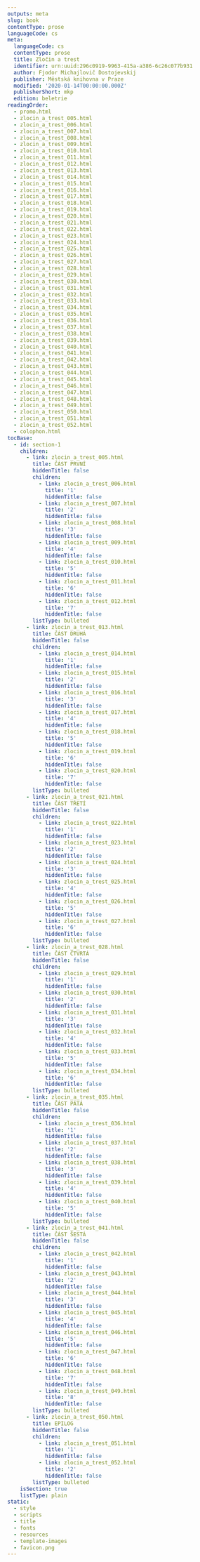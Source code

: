 ```yaml
---
outputs: meta
slug: book
contentType: prose
languageCode: cs
meta:
  languageCode: cs
  contentType: prose
  title: Zločin a trest
  identifier: urn:uuid:296c0919-9963-415a-a386-6c26c077b931
  author: Fjodor Michajlovič Dostojevskij
  publisher: Městská knihovna v Praze
  modified: '2020-01-14T00:00:00.000Z'
  publisherShort: mkp
  edition: beletrie
readingOrder:
  - promo.html
  - zlocin_a_trest_005.html
  - zlocin_a_trest_006.html
  - zlocin_a_trest_007.html
  - zlocin_a_trest_008.html
  - zlocin_a_trest_009.html
  - zlocin_a_trest_010.html
  - zlocin_a_trest_011.html
  - zlocin_a_trest_012.html
  - zlocin_a_trest_013.html
  - zlocin_a_trest_014.html
  - zlocin_a_trest_015.html
  - zlocin_a_trest_016.html
  - zlocin_a_trest_017.html
  - zlocin_a_trest_018.html
  - zlocin_a_trest_019.html
  - zlocin_a_trest_020.html
  - zlocin_a_trest_021.html
  - zlocin_a_trest_022.html
  - zlocin_a_trest_023.html
  - zlocin_a_trest_024.html
  - zlocin_a_trest_025.html
  - zlocin_a_trest_026.html
  - zlocin_a_trest_027.html
  - zlocin_a_trest_028.html
  - zlocin_a_trest_029.html
  - zlocin_a_trest_030.html
  - zlocin_a_trest_031.html
  - zlocin_a_trest_032.html
  - zlocin_a_trest_033.html
  - zlocin_a_trest_034.html
  - zlocin_a_trest_035.html
  - zlocin_a_trest_036.html
  - zlocin_a_trest_037.html
  - zlocin_a_trest_038.html
  - zlocin_a_trest_039.html
  - zlocin_a_trest_040.html
  - zlocin_a_trest_041.html
  - zlocin_a_trest_042.html
  - zlocin_a_trest_043.html
  - zlocin_a_trest_044.html
  - zlocin_a_trest_045.html
  - zlocin_a_trest_046.html
  - zlocin_a_trest_047.html
  - zlocin_a_trest_048.html
  - zlocin_a_trest_049.html
  - zlocin_a_trest_050.html
  - zlocin_a_trest_051.html
  - zlocin_a_trest_052.html
  - colophon.html
tocBase:
  - id: section-1
    children:
      - link: zlocin_a_trest_005.html
        title: ČÁST PRVNÍ
        hiddenTitle: false
        children:
          - link: zlocin_a_trest_006.html
            title: '1'
            hiddenTitle: false
          - link: zlocin_a_trest_007.html
            title: '2'
            hiddenTitle: false
          - link: zlocin_a_trest_008.html
            title: '3'
            hiddenTitle: false
          - link: zlocin_a_trest_009.html
            title: '4'
            hiddenTitle: false
          - link: zlocin_a_trest_010.html
            title: '5'
            hiddenTitle: false
          - link: zlocin_a_trest_011.html
            title: '6'
            hiddenTitle: false
          - link: zlocin_a_trest_012.html
            title: '7'
            hiddenTitle: false
        listType: bulleted
      - link: zlocin_a_trest_013.html
        title: ČÁST DRUHÁ
        hiddenTitle: false
        children:
          - link: zlocin_a_trest_014.html
            title: '1'
            hiddenTitle: false
          - link: zlocin_a_trest_015.html
            title: '2'
            hiddenTitle: false
          - link: zlocin_a_trest_016.html
            title: '3'
            hiddenTitle: false
          - link: zlocin_a_trest_017.html
            title: '4'
            hiddenTitle: false
          - link: zlocin_a_trest_018.html
            title: '5'
            hiddenTitle: false
          - link: zlocin_a_trest_019.html
            title: '6'
            hiddenTitle: false
          - link: zlocin_a_trest_020.html
            title: '7'
            hiddenTitle: false
        listType: bulleted
      - link: zlocin_a_trest_021.html
        title: ČÁST TŘETÍ
        hiddenTitle: false
        children:
          - link: zlocin_a_trest_022.html
            title: '1'
            hiddenTitle: false
          - link: zlocin_a_trest_023.html
            title: '2'
            hiddenTitle: false
          - link: zlocin_a_trest_024.html
            title: '3'
            hiddenTitle: false
          - link: zlocin_a_trest_025.html
            title: '4'
            hiddenTitle: false
          - link: zlocin_a_trest_026.html
            title: '5'
            hiddenTitle: false
          - link: zlocin_a_trest_027.html
            title: '6'
            hiddenTitle: false
        listType: bulleted
      - link: zlocin_a_trest_028.html
        title: ČÁST ČTVRTÁ
        hiddenTitle: false
        children:
          - link: zlocin_a_trest_029.html
            title: '1'
            hiddenTitle: false
          - link: zlocin_a_trest_030.html
            title: '2'
            hiddenTitle: false
          - link: zlocin_a_trest_031.html
            title: '3'
            hiddenTitle: false
          - link: zlocin_a_trest_032.html
            title: '4'
            hiddenTitle: false
          - link: zlocin_a_trest_033.html
            title: '5'
            hiddenTitle: false
          - link: zlocin_a_trest_034.html
            title: '6'
            hiddenTitle: false
        listType: bulleted
      - link: zlocin_a_trest_035.html
        title: ČÁST PÁTÁ
        hiddenTitle: false
        children:
          - link: zlocin_a_trest_036.html
            title: '1'
            hiddenTitle: false
          - link: zlocin_a_trest_037.html
            title: '2'
            hiddenTitle: false
          - link: zlocin_a_trest_038.html
            title: '3'
            hiddenTitle: false
          - link: zlocin_a_trest_039.html
            title: '4'
            hiddenTitle: false
          - link: zlocin_a_trest_040.html
            title: '5'
            hiddenTitle: false
        listType: bulleted
      - link: zlocin_a_trest_041.html
        title: ČÁST ŠESTÁ
        hiddenTitle: false
        children:
          - link: zlocin_a_trest_042.html
            title: '1'
            hiddenTitle: false
          - link: zlocin_a_trest_043.html
            title: '2'
            hiddenTitle: false
          - link: zlocin_a_trest_044.html
            title: '3'
            hiddenTitle: false
          - link: zlocin_a_trest_045.html
            title: '4'
            hiddenTitle: false
          - link: zlocin_a_trest_046.html
            title: '5'
            hiddenTitle: false
          - link: zlocin_a_trest_047.html
            title: '6'
            hiddenTitle: false
          - link: zlocin_a_trest_048.html
            title: '7'
            hiddenTitle: false
          - link: zlocin_a_trest_049.html
            title: '8'
            hiddenTitle: false
        listType: bulleted
      - link: zlocin_a_trest_050.html
        title: EPILOG
        hiddenTitle: false
        children:
          - link: zlocin_a_trest_051.html
            title: '1'
            hiddenTitle: false
          - link: zlocin_a_trest_052.html
            title: '2'
            hiddenTitle: false
        listType: bulleted
    isSection: true
    listType: plain
static:
  - style
  - scripts
  - title
  - fonts
  - resources
  - template-images
  - favicon.png
---
```

